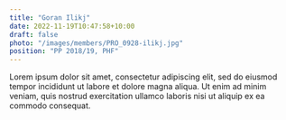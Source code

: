 ```yaml
---
title: "Goran Ilikj"
date: 2022-11-19T10:47:58+10:00
draft: false
photo: "/images/members/PRO_0928-ilikj.jpg"
position: "PP 2018/19, PHF"
---
```


Lorem ipsum dolor sit amet, consectetur adipiscing elit, sed do eiusmod tempor incididunt ut labore et dolore magna aliqua. Ut enim ad minim veniam, quis nostrud exercitation ullamco laboris nisi ut aliquip ex ea commodo consequat.